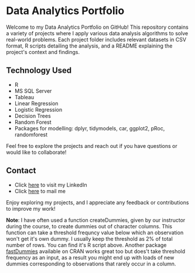 # Data Analytics Portfolio
Welcome to my Data Analytics Portfolio on GitHub! This repository contains a variety of projects where I apply various data analysis algorithms to solve real-world problems. Each project folder includes relevant datasets in CSV format, R scripts detailing the analysis, and a README explaining the project's context and findings.
## Technology Used
* R
* MS SQL Server
* Tableau
* Linear Regression
* Logistic Regression
* Decision Trees
* Random Forest
* Packages for modelling: dplyr, tidymodels, car, ggplot2, pRoc, randomforest
  
Feel free to explore the projects and reach out if you have questions or would like to collaborate!
## Contact
* Click [here](http.//www.linkedin.com/in/tanishq-rastogi-0907a2187/) to visit my LinkedIn
* Click [here](http.//tanishqrastogi999@gmail.com/) to mail me

Enjoy exploring my projects, and I appreciate any feedback or contributions to improve my work!

**Note**: I have often used a function createDummies, given by our instructor during the course, to create dummies out of character columns. This function can take a threshold frequncy value below which an observation won't get it's own dummy. I usually keep the threshold as 2% of total number of rows. You can find it's R script above. Another package [fastDummies](https://cran.r-project.org/web/packages/fastDummies/index.html) available on CRAN works great too but does't take threshold frequency as an input, as a result you might end up with loads of new dummies corresponding to observations that rarely occur in a column.
